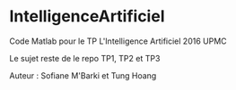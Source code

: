 # IntelligenceArtificiel

Code Matlab pour le TP L'Intelligence Artificiel 2016 UPMC

Le sujet reste de le repo TP1, TP2 et TP3

Auteur : Sofiane M'Barki et Tung Hoang
